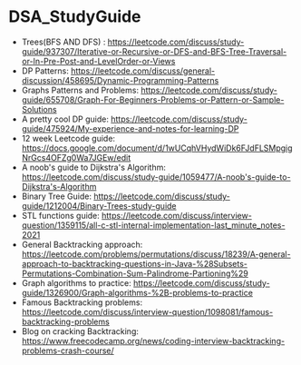 # DSA_StudyGuide

- Trees(BFS AND DFS) : https://leetcode.com/discuss/study-guide/937307/Iterative-or-Recursive-or-DFS-and-BFS-Tree-Traversal-or-In-Pre-Post-and-LevelOrder-or-Views
- DP Patterns:  https://leetcode.com/discuss/general-discussion/458695/Dynamic-Programming-Patterns  
- Graphs Patterns and Problems: https://leetcode.com/discuss/study-guide/655708/Graph-For-Beginners-Problems-or-Pattern-or-Sample-Solutions
- A pretty cool DP guide: https://leetcode.com/discuss/study-guide/475924/My-experience-and-notes-for-learning-DP
- 12 week Leetcode guide: https://docs.google.com/document/d/1wUCqhVHydWiDk6FJdFLSMpgigNrGcs4OFZg0Wa7JGEw/edit
- A noob's guide to Dijkstra's Algorithm: https://leetcode.com/discuss/study-guide/1059477/A-noob's-guide-to-Dijkstra's-Algorithm
- Binary Tree Guide: https://leetcode.com/discuss/study-guide/1212004/Binary-Trees-study-guide
- STL functions guide: https://leetcode.com/discuss/interview-question/1359115/all-c-stl-internal-implementation-last_minute_notes-2021
- General Backtracking approach: https://leetcode.com/problems/permutations/discuss/18239/A-general-approach-to-backtracking-questions-in-Java-%28Subsets-Permutations-Combination-Sum-Palindrome-Partioning%29
- Graph algorithms to practice: https://leetcode.com/discuss/study-guide/1326900/Graph-algorithms-%2B-problems-to-practice
- Famous Backtracking problems: https://leetcode.com/discuss/interview-question/1098081/famous-backtracking-problems
- Blog on cracking Backtracking: https://www.freecodecamp.org/news/coding-interview-backtracking-problems-crash-course/
